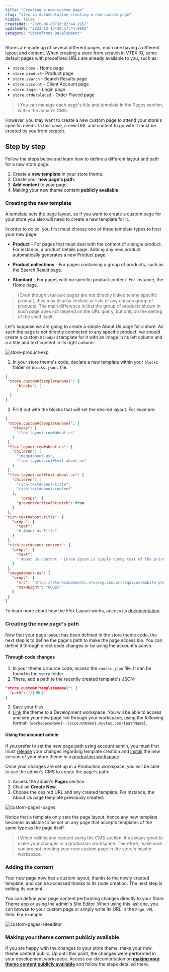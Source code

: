 ```yaml
---
title: "Creating a new custom page"
slug: "vtex-io-documentation-creating-a-new-custom-page"
hidden: false
createdAt: "2020-06-03T16:02:44.295Z"
updatedAt: "2022-12-13T20:17:44.080Z"
category: "Storefront Development"
---
```


Stores are made up of several different pages, each one having a different layout and content. When creating a store from scratch in VTEX IO, some default pages with predefined URLs are already available to you, such as:

- `store.home` - Home page
- `store.product`- Product page
- `store.search` - Search Results page
- `store.account` - Client Account page
- `store.login` - Login page
- `store.orderplaced` - Order Placed page

> ℹ️ You can manage each page's title and template in the Pages section, within the admin's CMS.

However, you may want to create a new custom page to attend your store's specific needs. In this case, a new URL and content to go with it must be created by you from scratch.

## Step by step

Follow the steps below and learn how to define a different layout and path for a new store page:

1. Create a **new template** in your store theme.
2. Create your **new page's path**.
3. **Add content** to your page.
4. Making your new theme content **publicly available**.

### Creating the new template

A template sets the page layout, so if you want to create a custom page for your store you also will need to create a new template for it.

In order to do so, you first must choose one of three template types to host your new page:

- **Product** - For pages that must deal with the content of a single product. For instance, a product details page. Adding any new product automatically generates a new Product page.

- **Product collections** - For pages containing a group of products, such as the Search Result page.

- **Standard** - For pages with no specific product content. For instance, the Home page.

> ℹ️ Even though `Standard` pages are not directly linked to any specific product, they may display shelves or lists of any chosen group of products. The main difference is that the group of products shown in such page does not depend on the URL query, but only on the setting of the shelf itself.

Let's suppose we are going to create a simple About Us page for a store. As such the page is not directly connected to any specific product, we should create a custom `Standard` template for it with an image in its left column and a a title and text content in its right column:

![store-product-exp](https://cdn.jsdelivr.net/gh/vtexdocs/dev-portal-content@main/images/vtex-io-documentation-creating-a-new-custom-page-0.png)

1. In your store theme's code, declare a new template within your `blocks` folder or `blocks.jsonc` file.

```json
{
 "store.custom#{templatename}": {
     "blocks": [  
     ]
  }
}
```

2. Fill it out with the blocks that will set the desired layout. For example:

```json
{
 "store.custom#{templatename}": {
   "blocks": [
     "flex-layout.row#about-us"
   ]
 },
 "flex-layout.row#about-us": {
   "children": [
     "image#about-us",
     "flex-layout.col#text-about-us"
   ]
 },
 "flex-layout.col#text-about-us": {
   "children": [
     "rich-text#about-title",
     "rich-text#about-content"
   ],
       "props": {
     "preventVerticalStretch": true
   }
 },
"rich-text#about-title": {
   "props": {
     "text":
     "# About us Title"
   }
 },
 "rich-text#about-content": {
   "props": {
     "text":
     " About us content - Lorem Ipsum is simply dummy text of the printing and typesetting industry. Lorem Ipsum has been the industry's standard dummy text ever since the 1500s, when an unknown printer took a galley of type and scrambled it to make a type specimen book. It has survived not only five centuries, but also the leap into electronic typesetting, remaining essentially unchanged. It was popularised in the 1960s with the release of Letraset sheets containing Lorem Ipsum passages, and more recently with desktop publishing software like Aldus PageMaker including versions of Lorem Ipsum"
   }
 },
 "image#about-us": {
   "props": {
     "src": "https://storecomponents.vteximg.com.br/arquivos/mobile-phone.png",
     "maxHeight": "600px"
   }
 }
}
```

To learn more about how the Flex Layout works, access its [documentation](https://developers.vtex.com/docs/guides/vtex-io-documentation-using-flex-layout).

### Creating the new page's path

Now that your page layout has been defined in the store theme code, the next step is to define the page's path to make the page accessible. You can define it through direct code changes or by using the account's admin.

#### Through code changes

1. In your theme's source code, access the `routes.json` file. It can be found in the `store` folder.
2. There, add a path to the recently created template's JSON:

```json
"store.custom#{templatename}": {
  "path": "/{URL}"
}
```

3. Save your files.
4. [Link](https://developers.vtex.com/docs/guides/vtex-io-documentation-linking-an-app/) the theme to a Development workspace. You will be able to access and see your new page live through your workspace, using the following format: `{workspaceName}--{accountName}.myvtex.com/{pathName}`.

#### Using the account admin

If you prefer to set the new page path using account admin, you must first must [release](https://developers.vtex.com/docs/guides/vtex-io-documentation-releasing-a-new-app-version) your changes regarding template creation and [install](https://developers.vtex.com/docs/guides/vtex-io-documentation-installing-an-app) the new version of your store theme in a [production workspace](https://developers.vtex.com/docs/guides/vtex-io-documentation-creating-a-production-workspace).

Once your changes are set up in a Production workspace, you will be able to use the admin's CMS to create the page's path:

1. Access the admin's **Pages** section.
2. Click on **Create New**.
3. Choose the desired URL and any created template. For instance, the About Us page template previously created:

![custom-pages-pages](https://cdn.jsdelivr.net/gh/vtexdocs/dev-portal-content@main/images/vtex-io-documentation-creating-a-new-custom-page-1.png)

Notice that a template only sets the page layout, hence any new template becomes available to be set on any page that accepts templates of the same type as the page itself.

> ℹ️ When editing any content using the CMS section, it's always good to make your changes in a production workspace. Therefore, make sure you are not creating your new custom page in the store's master workspace.

### Adding the content

Your new page now has a custom layout, thanks to the newly created template, and can be accessed thanks to its route creation. The next step is editing its content.

You can define your page content performing changes directly to your Store Theme app or using the admin's Site Editor. When using this last one, you can browse to your custom page or simply write its URL in the `Page URL` field. For example:

![custom-pages-siteeditor](https://cdn.jsdelivr.net/gh/vtexdocs/dev-portal-content@main/images/vtex-io-documentation-creating-a-new-custom-page-2.png)

### Making your theme content publicly available

If you are happy with the changes to your store theme, make your new theme content public. Up until this point, the changes were performed in your development workspace. Access our documentation on [**making your theme content publicly available**](https://developers.vtex.com/docs/guides/vtex-io-documentation-making-your-theme-content-public/) and follow the steps detailed there.
